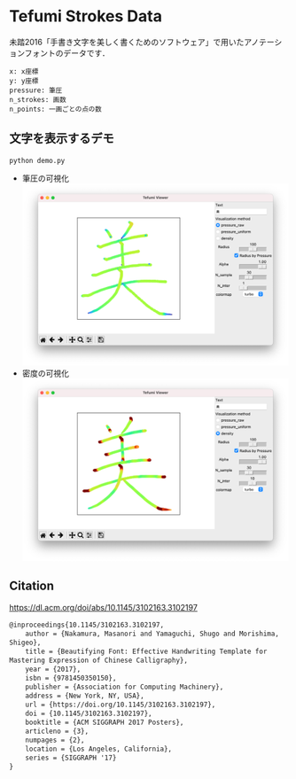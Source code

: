 # Tefumi Strokes Data
未踏2016「手書き文字を美しく書くためのソフトウェア」で用いたアノテーションフォントのデータです．

```
x: x座標
y: y座標
pressure: 筆圧
n_strokes: 画数
n_points: 一画ごとの点の数
```


## 文字を表示するデモ
```
python demo.py
```
- 筆圧の可視化
![](images/demo_pressure_raw.png) 
- 密度の可視化
![](images/demo_density.png)


## Citation
https://dl.acm.org/doi/abs/10.1145/3102163.3102197
```
@inproceedings{10.1145/3102163.3102197,
    author = {Nakamura, Masanori and Yamaguchi, Shugo and Morishima, Shigeo},
    title = {Beautifying Font: Effective Handwriting Template for Mastering Expression of Chinese Calligraphy},
    year = {2017},
    isbn = {9781450350150},
    publisher = {Association for Computing Machinery},
    address = {New York, NY, USA},
    url = {https://doi.org/10.1145/3102163.3102197},
    doi = {10.1145/3102163.3102197},
    booktitle = {ACM SIGGRAPH 2017 Posters},
    articleno = {3},
    numpages = {2},
    location = {Los Angeles, California},
    series = {SIGGRAPH '17}
}
```
